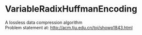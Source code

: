 # VariableRadixHuffmanEncoding
A lossless data compression algorithm  
Problem statement at: http://acm.tju.edu.cn/toj/showp1843.html
